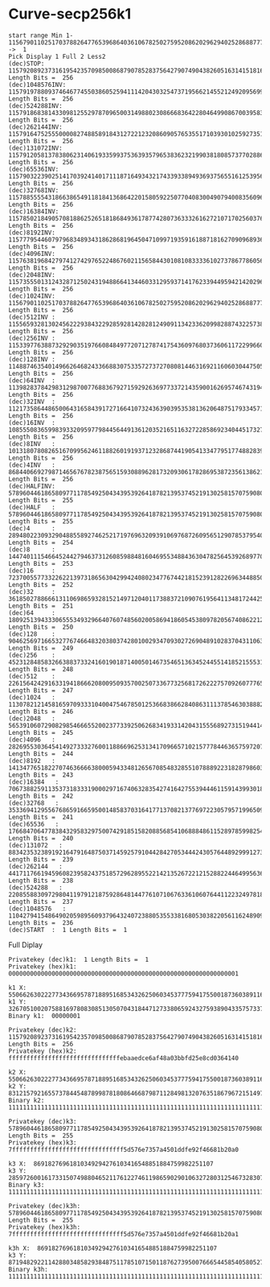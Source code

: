 # Curve-secp256k1

    start range Min 1-115679011025170378826477653968640361067825027595208620296294025286887772664753 ->  1
    Pick Display 1 Full 2 Less2
    (dec)STOP:  115792089237316195423570985008687907852837564279074904382605163141518161494336 Length Bits =  256
    (dec)1048576INV:  115791978809374646774550386052594111420430325473719566214552124920956999005246 Length Bits =  256
    (dec)524288INV:  115791868381433098125529787096500314988023086668364228046499086700395836516155 Length Bits =  256
    (dec)262144INV:  115791647525550000827488589184312722123208609057653551710393010259273511537972 Length Bits =  256
    (dec)131072INV:  115791205813783806231406193359937536393579653836232199038180857377028861581606 Length Bits =  256
    (dec)65536INV:  115790322390251417039241401711187164934321743393389493693756551612539561668875 Length Bits =  256
    (dec)32768INV:  115788555543186638654911818413686422015805922507704083004907940083560961843413 Length Bits =  256
    (dec)16384INV:  115785021849057081886252651818684936178774280736333261627210717025603762192488 Length Bits =  256
    (dec)8192INV:  115777954460797968348934318628681964504710997193591618871816270909689362890639 Length Bits =  256
    (dec)4096INV:  115763819684279741274297652248676021156584430108108333361027378677860564286941 Length Bits =  256
    (dec)2048INV:  115735550131243287125024319488664134460331295937141762339449594214202967079545 Length Bits =  256
    (dec)1024INV:  115679011025170378826477653968640361067825027595208620296294025286887772664753 Length Bits =  256
    (dec)512INV :  115565932813024562229384322928592814282812490911342336209982887432257383835169 Length Bits =  256
    (dec)256INV :  115339776388732929035197660848497720712787417543609768037360611722996606176000 Length Bits =  256
    (dec)128INV :  114887463540149662646824336688307533572737270808144631692116060304475050857663 Length Bits =  256
    (dec)64INV  :  113982837842983129870077688367927159292636977337214359001626957467431940220988 Length Bits =  256
    (dec)32INV  :  112173586448650064316584391727166410732436390395353813620648751793345718947639 Length Bits =  256
    (dec)16INV  :  108555083659983933209597798445644913612035216511632722858692340445173276400941 Length Bits =  256
    (dec)8INV   :  101318078082651670995624611882601919371232868744190541334779517748828391307545 Length Bits =  256
    (dec)4INV   :  86844066927987146567678238756515930889628173209306178286953872356138621120753 Length Bits =  256
    (dec)HALFINV:  57896044618658097711785492504343953926418782139537452191302581570759080747169 Length Bits =  255
    (dec)HALF   :  57896044618658097711785492504343953926418782139537452191302581570759080747168 Length Bits =  255
    (dec)4      :  28948022309329048855892746252171976963209391069768726095651290785379540373584 Length Bits =  254
    (dec)8      :  14474011154664524427946373126085988481604695534884363047825645392689770186792 Length Bits =  253
    (dec)16     :  7237005577332262213973186563042994240802347767442181523912822696344885093396 Length Bits =  252
    (dec)32     :  3618502788666131106986593281521497120401173883721090761956411348172442546698 Length Bits =  251
    (dec)64     :  1809251394333065553493296640760748560200586941860545380978205674086221273349 Length Bits =  250
    (dec)128    :  904625697166532776746648320380374280100293470930272690489102837043110636674 Length Bits =  249
    (dec)256    :  452312848583266388373324160190187140050146735465136345244551418521555318337 Length Bits =  248
    (dec)512    :  226156424291633194186662080095093570025073367732568172622275709260777659168 Length Bits =  247
    (dec)1024   :  113078212145816597093331040047546785012536683866284086311137854630388829584 Length Bits =  246
    (dec)2048   :  56539106072908298546665520023773392506268341933142043155568927315194414792 Length Bits =  245
    (dec)4096   :  28269553036454149273332760011886696253134170966571021577784463657597207396 Length Bits =  244
    (dec)8192   :  14134776518227074636666380005943348126567085483285510788892231828798603698 Length Bits =  243
    (dec)16384   :  7067388259113537318333190002971674063283542741642755394446115914399301849 Length Bits =  242
    (dec)32768   :  3533694129556768659166595001485837031641771370821377697223057957199650924 Length Bits =  241
    (dec)65536   :  1766847064778384329583297500742918515820885685410688848611528978599825462 Length Bits =  240
    (dec)131072   :  883423532389192164791648750371459257910442842705344424305764489299912731 Length Bits =  239
    (dec)262144   :  441711766194596082395824375185729628955221421352672212152882244649956365 Length Bits =  238
    (dec)524288   :  220855883097298041197912187592864814477610710676336106076441122324978182 Length Bits =  237
    (dec)1048576   :  110427941548649020598956093796432407238805355338168053038220561162489091 Length Bits =  236
    (dec)START  :  1 Length Bits =  1
 
 Full Diplay
 
    Privatekey (dec)k1:  1 Length Bits =  1
    Privatekey (hex)k1:  0000000000000000000000000000000000000000000000000000000000000001

    k1 X:  55066263022277343669578718895168534326250603453777594175500187360389116729240
    k1 Y:  32670510020758816978083085130507043184471273380659243275938904335757337482424
    Binary k1:  00000001

    Privatekey (dec)k2:  115792089237316195423570985008687907852837564279074904382605163141518161494336 Length Bits =  256
    Privatekey (hex)k2:  fffffffffffffffffffffffffffffffebaaedce6af48a03bbfd25e8cd0364140

    k2 X:  55066263022277343669578718895168534326250603453777594175500187360389116729240
    k2 Y:  83121579216557378445487899878180864668798711284981320763518679672151497189239
    Binary k2:  1111111111111111111111111111111111111111111111111111111111111111111111111111111111111111111111111111111111111111111111111111111010111010101011101101110011100110101011110100100010100000001110111011111111010010010111101000110011010000001101100100000101000000

    Privatekey (dec)k3:  57896044618658097711785492504343953926418782139537452191302581570759080747168 Length Bits =  255
    Privatekey (hex)k3:  7fffffffffffffffffffffffffffffff5d576e7357a4501ddfe92f46681b20a0

    k3 X:  86918276961810349294276103416548851884759982251107
    k3 Y:  28597260016173315074988046521176122746119865902901063272803125467328307387891
    Binary k3:  111111111111111111111111111111111111111111111111111111111111111111111111111111111111111111111111111111111111111111111111111111101011101010101110110111001110011010101111010010001010000000111011101111111101001001011110100011001101000000110110010000010100000

    Privatekey (dec)k3h:  57896044618658097711785492504343953926418782139537452191302581570759080747169 Length Bits =  255
    Privatekey (hex)k3h:  7fffffffffffffffffffffffffffffff5d576e7357a4501ddfe92f46681b20a1

    k3h X:  86918276961810349294276103416548851884759982251107
    k3 Y:  87194829221142880348582938487511785107150118762739500766654458540580527283772
    Binary k3h:  111111111111111111111111111111111111111111111111111111111111111111111111111111111111111111111111111111111111111111111111111111101011101010101110110111001110011010101111010010001010000000111011101111111101001001011110100011001101000000110110010000010100001
